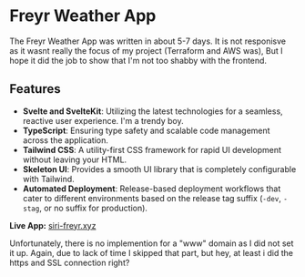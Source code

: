 # Freyr Weather App

The Freyr Weather App was written in about 5-7 days. It is not responisve as it wasnt really the focus of my project (Terraform and AWS was), But I hope it did the job to show that I'm not too shabby with the frontend.

## Features

- **Svelte and SvelteKit**: Utilizing the latest technologies for a seamless, reactive user experience. I'm a trendy boy.
- **TypeScript**: Ensuring type safety and scalable code management across the application.
- **Tailwind CSS**: A utility-first CSS framework for rapid UI development without leaving your HTML.
- **Skeleton UI**: Provides a smooth UI library that is completely configurable with Tailwind.
- **Automated Deployment**: Release-based deployment workflows that cater to different environments based on the release tag suffix (`-dev`, `-stag`, or no suffix for production).

**Live App:** [siri-freyr.xyz](https://siri-freyr.xyz/)

Unfortunately, there is no implemention for a "www" domain as I did not set it up. Again, due to lack of time I skipped that part, but hey, at least i did the https and SSL connection right?
